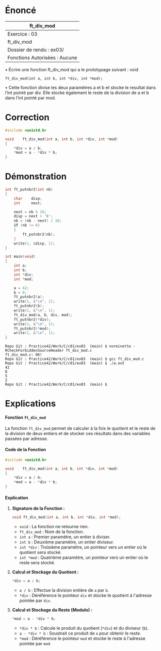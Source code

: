 # Énoncé

| ft_div_mod                    |
| ----------------------------- |
| Exercice : 03                 |
| ft_div_mod                    |
| Dossier de rendu : ex03/      |
| Fonctions Autorisées : Aucune |
• Écrire une fonction ft_div_mod qui a le prototypage suivant :
void
```
ft_div_mod(int a, int b, int *div, int *mod);
```
• Cette fonction divise les deux paramètres a et b et stocke le resultat dans l’int
pointé par div.
Elle stocke également le reste de la division de a et b dans l’int pointé par mod.
# Correction

```C
#include <unistd.h>

void	ft_div_mod(int a, int b, int *div, int *mod)
{
	*div = a / b;
	*mod = a - *div * b;
}
```
# Démonstration

```C
int	ft_putnbr2(int nb)
{
	char	disp;
	int		next;

	next = nb % 10;
	disp = next + '0';
	nb = (nb - next) / 10;
	if (nb != 0)
	{
		ft_putnbr2(nb);
	}
	write(1, &disp, 1);
}

int	main(void)
{
	int	a;
	int	b;
	int	*div;
	int	*mod;

	a = 42;
	b = 8;
	ft_putnbr2(a);
	write(1, &"\n", 1);
	ft_putnbr2(b);
	write(1, &"\n", 1);
	ft_div_mod(a, b, div, mod);
	ft_putnbr2(*div);
	write(1, &"\n", 1);
	ft_putnbr2(*mod);
	write(1, &"\n", 1);
}
```

```
Repo Git : Practice42/Work/C/c01/ex03  (main) $ norminette -RCheckForbiddenSourceHeader ft_div_mod.c 
ft_div_mod.c: OK!
Repo Git : Practice42/Work/C/c01/ex03  (main) $ gcc ft_div_mod.c 
Repo Git : Practice42/Work/C/c01/ex03  (main) $ ./a.out
42
8
5
2
Repo Git : Practice42/Work/C/c01/ex03  (main) $ 
```
# Explications

#### Fonction `ft_div_mod`

La fonction `ft_div_mod` permet de calculer à la fois le quotient et le reste de la division de deux entiers et de stocker ces résultats dans des variables passées par adresse.

#### Code de la Fonction

```c
#include <unistd.h>

void	ft_div_mod(int a, int b, int *div, int *mod)
{
	*div = a / b;
	*mod = a - *div * b;
}
```

#### Explication

1. **Signature de la Fonction :**

    ```c
    void ft_div_mod(int a, int b, int *div, int *mod);
    ```

    - `void` : La fonction ne retourne rien.
    - `ft_div_mod` : Nom de la fonction.
    - `int a` : Premier paramètre, un entier à diviser.
    - `int b` : Deuxième paramètre, un entier diviseur.
    - `int *div` : Troisième paramètre, un pointeur vers un entier où le quotient sera stocké.
    - `int *mod` : Quatrième paramètre, un pointeur vers un entier où le reste sera stocké.

2. **Calcul et Stockage du Quotient :**

    ```c
    *div = a / b;
    ```

    - `a / b` : Effectue la division entière de `a` par `b`.
    - `*div` : Déréférence le pointeur `div` et stocke le quotient à l'adresse pointée par `div`.

3. **Calcul et Stockage du Reste (Modulo) :**

    ```c
    *mod = a - *div * b;
    ```

    - `*div * b` : Calcule le produit du quotient (`*div`) et du diviseur (`b`).
    - `a - *div * b` : Soustrait ce produit de `a` pour obtenir le reste.
    - `*mod` : Déréférence le pointeur `mod` et stocke le reste à l'adresse pointée par `mod`.
